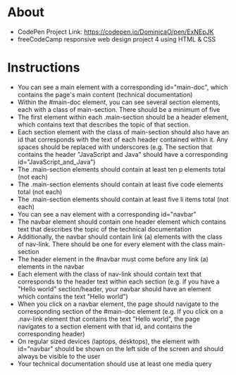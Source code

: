 # About
- CodePen Project Link: https://codepen.io/DominicaO/pen/ExNEpJK
- freeCodeCamp responsive web design project 4 using HTML & CSS

# Instructions
- You can see a main element with a corresponding id="main-doc", which contains the page's main content (technical documentation)
- Within the #main-doc element, you can see several section elements, each with a class of main-section. There should be a minimum of five
- The first element within each .main-section should be a header element, which contains text that describes the topic of that section.
- Each section element with the class of main-section should also have an id that corresponds with the text of each header contained within it. Any spaces should be replaced with underscores (e.g. The section that contains the header "JavaScript and Java" should have a corresponding id="JavaScript_and_Java")
- The .main-section elements should contain at least ten p elements total (not each)
- The .main-section elements should contain at least five code elements total (not each)
- The .main-section elements should contain at least five li items total (not each)
- You can see a nav element with a corresponding id="navbar"
- The navbar element should contain one header element which contains text that describes the topic of the technical documentation
- Additionally, the navbar should contain link (a) elements with the class of nav-link. There should be one for every element with the class main-section
- The header element in the #navbar must come before any link (a) elements in the navbar
- Each element with the class of nav-link should contain text that corresponds to the header text within each section (e.g. if you have a "Hello world" section/header, your navbar should have an element which contains the text "Hello world")
- When you click on a navbar element, the page should navigate to the corresponding section of the #main-doc element (e.g. If you click on a .nav-link element that contains the text "Hello world", the page navigates to a section element with that id, and contains the corresponding header)
- On regular sized devices (laptops, desktops), the element with id="navbar" should be shown on the left side of the screen and should always be visible to the user
- Your technical documentation should use at least one media query
